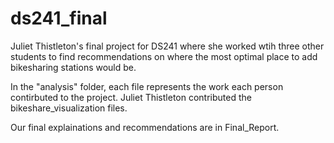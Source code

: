 # ds241_final

Juliet Thistleton's final project for DS241 where she worked wtih three other students to find recommendations on where the most optimal place to add bikesharing stations would be. 

In the "analysis" folder, each file represents the work each person contirbuted to the project. Juliet Thistleton contributed the bikeshare_visualization files. 

Our final explainations and recommendations are in Final_Report. 